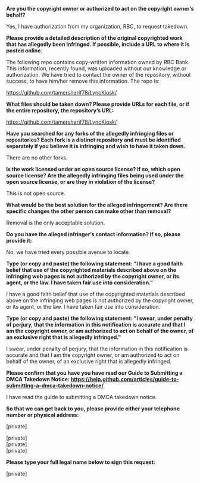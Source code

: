 **Are you the copyright owner or authorized to act on the copyright owner’s behalf?**

Yes, I have authorization from my organization, RBC, to request takedown.

**Please provide a detailed description of the original copyrighted work that has allegedly been infringed. If possible, include a URL to where it is posted online.**

The following repo contains copy-written information owned by RBC Bank. This information, recently found, was uploaded without our knowledge or authorization. We have tried to contact the owner of the repository, without success, to have him/her remove this information. The repo is:

https://github.com/tamersherif78/LyncKiosk/

**What files should be taken down? Please provide URLs for each file, or if the entire repository, the repository’s URL:**

https://github.com/tamersherif78/LyncKiosk/

**Have you searched for any forks of the allegedly infringing files or repositories? Each fork is a distinct repository and must be identified separately if you believe it is infringing and wish to have it taken down.**

There are no other forks.

**Is the work licensed under an open source license? If so, which open source license? Are the allegedly infringing files being used under the open source license, or are they in violation of the license?**

This is not open source.

**What would be the best solution for the alleged infringement? Are there specific changes the other person can make other than removal?**

Removal is the only acceptable solution.

**Do you have the alleged infringer’s contact information? If so, please provide it:**

No, we have tried every possible avenue to locate.

**Type (or copy and paste) the following statement: "I have a good faith belief that use of the copyrighted materials described above on the infringing web pages is not authorized by the copyright owner, or its agent, or the law. I have taken fair use into consideration."**

I have a good faith belief that use of the copyrighted materials described above on the infringing web pages is not authorized by the copyright owner, or its agent, or the law. I have taken fair use into consideration.

**Type (or copy and paste) the following statement: "I swear, under penalty of perjury, that the information in this notification is accurate and that I am the copyright owner, or am authorized to act on behalf of the owner, of an exclusive right that is allegedly infringed."**

I swear, under penalty of perjury, that the information in this notification is accurate and that I am the copyright owner, or am authorized to act on behalf of the owner, of an exclusive right that is allegedly infringed.

**Please confirm that you have you have read our Guide to Submitting a DMCA Takedown Notice: https://help.github.com/articles/guide-to-submitting-a-dmca-takedown-notice/**

I have read the guide to submitting a DMCA takedown notice.

**So that we can get back to you, please provide either your telephone number or physical address:**

[private]

[private]  
[private]   
[private]

**Please type your full legal name below to sign this request:**

[private]
